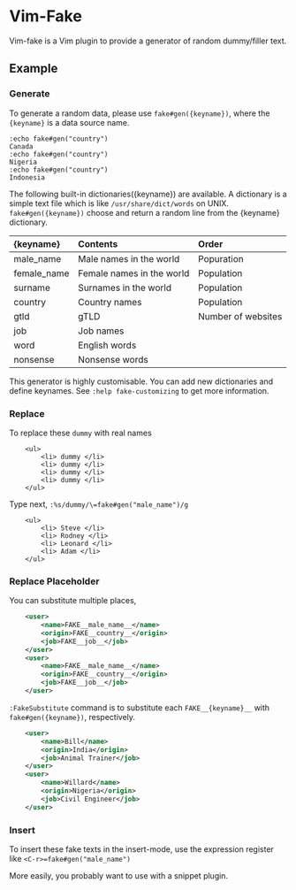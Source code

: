 # Vim-Fake

Vim-fake is a Vim plugin to provide a generator of random dummy/filler text.


## Example

### Generate

To generate a random data, please use `fake#gen({keyname})`, where the `{keyname}` is a data source name.

```vim
:echo fake#gen("country")
Canada
:echo fake#gen("country")
Nigeria
:echo fake#gen("country")
Indonesia
```

The following built-in dictionaries({keyname}) are available. A dictionary is a
simple text file which is like `/usr/share/dict/words` on UNIX.
`fake#gen({keyname})` choose and return a random line from the {keyname} dictionary.

| {keyname}     | Contents                  | Order              |
|:--------------|:--------------------------|:-------------------|
| male_name     | Male names in the world   | Popuration         |
| female_name   | Female names in the world | Population         |
| surname       | Surnames in the world     | Population         |
| country       | Country names             | Population         |
| gtld          | gTLD                      | Number of websites |
| job           | Job names                 | &nbsp;             |
| word          | English words             | &nbsp;             |
| nonsense      | Nonsense words            | &nbsp;             |

This generator is highly customisable. You can add new dictionaries and define keynames. See `:help fake-customizing` to get more information.


### Replace

To replace these `dummy` with real names

```vim
	<ul>
		<li> dummy </li>
		<li> dummy </li>
		<li> dummy </li>
		<li> dummy </li>
	</ul>
```

Type next, `:%s/dummy/\=fake#gen("male_name")/g`

```vim
	<ul>
		<li> Steve </li>
		<li> Rodney </li>
		<li> Leonard </li>
		<li> Adam </li>
	</ul>
```

### Replace Placeholder

You can substitute multiple places,

```xml
	<user>
		<name>FAKE__male_name__</name>
		<origin>FAKE__country__</origin>
		<job>FAKE__job__</job>
	</user>
	<user>
		<name>FAKE__male_name__</name>
		<origin>FAKE__country__</origin>
		<job>FAKE__job__</job>
	</user>
```

`:FakeSubstitute` command is to substitute each `FAKE__{keyname}__` with
`fake#gen({keyname})`, respectively.

```xml
	<user>
		<name>Bill</name>
		<origin>India</origin>
		<job>Animal Trainer</job>
	</user>
	<user>
		<name>Willard</name>
		<origin>Nigeria</origin>
		<job>Civil Engineer</job>
	</user>
```

### Insert

To insert these fake texts in the insert-mode,
use the expression register like `<C-r>=fake#gen("male_name")`

More easily, you probably want to use with a snippet plugin.
